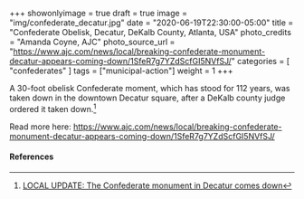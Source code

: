 +++
showonlyimage = true
draft = true
image = "img/confederate_decatur.jpg"
date = "2020-06-19T22:30:00-05:00"
title = "Confederate Obelisk, Decatur, DeKalb County, Atlanta, USA"
photo_credits = "Amanda Coyne, AJC"
photo_source_url = "https://www.ajc.com/news/local/breaking-confederate-monument-decatur-appears-coming-down/1SfeR7g7YZdScfGI5NVfSJ/"
categories = [ "confederates" ]
tags = ["municipal-action"]
weight = 1
+++

A 30-foot obelisk Confederate moment, which has stood for 112 years, was taken down in the downtown Decatur square, after a DeKalb county judge ordered it taken down.[^1]

Read more here: https://www.ajc.com/news/local/breaking-confederate-monument-decatur-appears-coming-down/1SfeR7g7YZdScfGI5NVfSJ/

#### References

[^1]: [LOCAL UPDATE: The Confederate monument in Decatur comes down](https://www.ajc.com/news/local/breaking-confederate-monument-decatur-appears-coming-down/1SfeR7g7YZdScfGI5NVfSJ/)